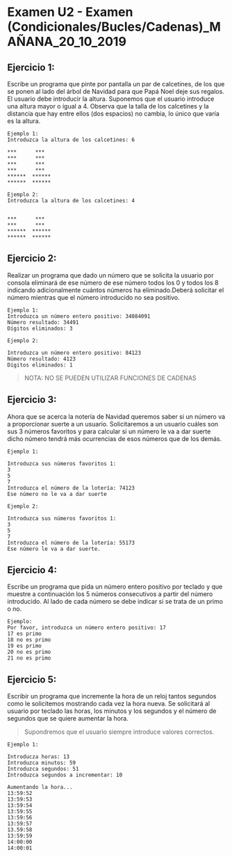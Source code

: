 # Examen U2 - Examen (Condicionales/Bucles/Cadenas)_MAÑANA_20_10_2019


Ejercicio 1:
---

Escribe un programa que pinte por pantalla un par de calcetines, de los que se ponen al lado del árbol de Navidad para que Papá Noel deje sus regalos.
El usuario debe introducir la altura. Suponemos que el usuario introduce una altura mayor o igual a 4. Observa que la talla de los calcetines y la distancia
que hay entre ellos (dos espacios) no cambia, lo único que varía es la altura.

```
Ejemplo 1:
Introduzca la altura de los calcetines: 6

***      ***
***      ***
***      ***
***      ***
******  ******
******  ******

Ejemplo 2:
Introduzca la altura de los calcetines: 4


***      ***
***      ***
******  ******
******  ******
``` 

Ejercicio 2:
---

Realizar un programa que dado un número que se solicita la usuario por consola eliminará de ese número de ese número 
todos los 0 y todos los 8 indicando adicionalmente cuántos números ha eliminado.Deberá solicitar el número mientras que
el número introducido no sea positivo.
```
Ejemplo 1:
Introduzca un número entero positivo: 34084091
Número resultado: 34491
Dígitos eliminados: 3

Ejemplo 2:

Introduzca un número entero positivo: 84123
Número resultado: 4123
Dígitos eliminados: 1
```
> NOTA: NO SE PUEDEN UTILIZAR FUNCIONES DE CADENAS

Ejercicio 3:
---

Ahora que se acerca la notería de Navidad queremos saber si un número va a proporcionar suerte a un usuario. Solicitaremos a un usuario cuáles son sus 3 números favoritos y para calcular  si un número le va a dar suerte dicho número tendrá más ocurrencias de esos números que de los demás.
```
Ejemplo 1:

Introduzca sus números favoritos 1:
3
5
7
Introduzca el número de la lotería: 74123
Ese número no le va a dar suerte

Ejemplo 2:

Introduzca sus números favoritos 1:
3
5
7
Introduzca el número de la lotería: 55173
Ese número le va a dar suerte.
```
Ejercicio 4:
---
Escribe un programa que pida un número entero positivo por teclado y que
muestre a continuación los 5 números consecutivos a partir del número
introducido. Al lado de cada número se debe indicar si se trata de un primo
o no.
```
Ejemplo:
Por favor, introduzca un número entero positivo: 17
17 es primo
18 no es primo
19 es primo
20 no es primo
21 no es primo
```
Ejercicio 5:
---
Escribir un programa que incremente la hora de un reloj tantos segundos como le solicitemos mostrando cada vez la hora nueva.
Se solicitará al usuario por teclado las horas, los minutos y los segundos y el número de segundos que se quiere aumentar la hora.

>Supondremos que el usuario siempre introduce valores correctos.
```
Ejemplo 1:

Introducza horas: 13
Introduzca minutos: 59
Introduzca segundos: 51
Introduzca segundos a incrementar: 10

Aumentando la hora...
13:59:52
13:59:53
13:59:54
13:59:55
13:59:56
13:59:57
13.59:58
13:59:59
14:00:00
14:00:01
```